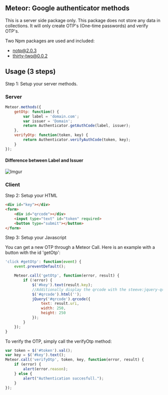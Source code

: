 ## Meteor: Google authenticator methods

This is a server side package only. This package does not store any data in collections. It will only create OTP's (One-time passwords) and verify OTP's.

Two Npm packages are used and included:
- notp@2.0.3
- thirty-two@0.0.2

## Usage (3 steps)

Step 1: Setup your server methods.

### Server
```javascript
Meteor.methods({
    getOtp: function() {
        var label = 'domain.com';
        var issuer = 'Domain';
        return Authenticator.getAuthCode(label, issuer);
    },
    verifyOtp: function(token, key) {
        return Authenticator.verifyAuthCode(token, key);
    }
});
```
#### Difference between Label and Issuer
![Imgur](http://i.imgur.com/Zzj43fn.jpg)

### Client
Step 2: Setup your HTML

```html
<div id="key"></div>
<form>
    <div id="qrcode"></div>
    <input type="text" id="token" required>
    <button type="submit"></button>
</form>
```

Step 3: Setup your Javascript

You can get a new OTP through a Meteor Call. Here is an example with a button with the id 'getOtp':

```javascript
'click #getOtp': function(event) {
    event.preventDefault();

    Meteor.call('getOtp', function(error, result) {
        if (!error) {
            $('#key').text(result.key);
            //Additionally display the qrcode with the steeve:jquery-qrcode package!
            $('#qrcode').html('');
            jQuery('#qrcode').qrcode({
                text: result.uri,
                width: 250,
                height: 250
            });
        }
    });
}
```

To verify the OTP, simply call the verifyOtp method:

```javascript
var token = $('#token').val();
var key = $('#key').text();
Meteor.call('verifyOtp', token, key, function(error, result) {
    if (error) {
        alert(error.reason);
    } else {
        alert("Authentication succesfull.");
    }
});
```